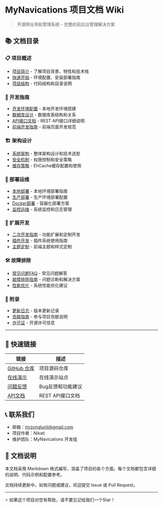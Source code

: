 # MyNavications 项目文档 Wiki

> 开源网址导航管理系统 - 完整的前后台管理解决方案

## 📚 文档目录

### 📋 项目概述
- [项目简介](./01-project-overview.md) - 了解项目背景、特性和技术栈
- [快速开始](./02-quick-start.md) - 环境配置、安装部署指南
- [项目结构](./03-project-structure.md) - 代码结构和目录说明

### 🔧 开发指南
- [开发环境配置](./04-development-setup.md) - 本地开发环境搭建
- [数据库设计](./05-database-design.md) - 数据库表结构和关系
- [API接口文档](./06-api-documentation.md) - REST API接口详细说明
- [前端开发指南](./07-frontend-guide.md) - 前端页面开发规范

### 🏗️ 架构设计
- [系统架构](./08-system-architecture.md) - 整体架构设计和技术选型
- [安全机制](./09-security-mechanism.md) - 权限控制和安全策略
- [缓存策略](./10-cache-strategy.md) - EhCache缓存配置和使用

### 🚀 部署运维
- [本地部署](./11-local-deployment.md) - 本地环境部署指南
- [生产部署](./12-production-deployment.md) - 生产环境部署配置
- [Docker部署](./13-docker-deployment.md) - 容器化部署方案
- [监控运维](./14-monitoring.md) - 系统监控和日志管理

### 🔌 扩展开发
- [二次开发指南](./15-secondary-development.md) - 功能扩展和定制开发
- [插件开发](./16-plugin-development.md) - 插件系统使用指南
- [主题定制](./17-theme-customization.md) - 前端主题和样式定制

### 🛠️ 故障排除
- [常见问题FAQ](./18-faq.md) - 常见问题解答
- [故障排除指南](./19-troubleshooting.md) - 问题诊断和解决方案
- [性能优化](./20-performance-optimization.md) - 系统性能优化建议

### 📄 附录
- [更新日志](./21-changelog.md) - 版本更新记录
- [贡献指南](./22-contributing.md) - 参与项目贡献说明
- [许可证](./23-license.md) - 开源许可信息

---

## 🔗 快速链接

| 链接 | 描述 |
|------|------|
| [GitHub 仓库](https://github.com/Allenskoo856/MyNavications) | 项目源码仓库 |
| [在线演示](http://demo.mynavications.com) | 在线演示站点 |
| [问题反馈](https://github.com/Allenskoo856/MyNavications/issues) | Bug反馈和功能建议 |
| [API文档](./06-api-documentation.md) | REST API接口文档 |

## 📞 联系我们

- 邮箱：mrzonglunli@gmail.com
- 项目作者：Nikati
- 维护团队：MyNavications 开发组

## 📝 文档说明

本文档采用 Markdown 格式编写，涵盖了项目的各个方面。每个文档都包含详细的说明、代码示例和配置参考。

文档持续更新中，如有问题或建议，欢迎提交 Issue 或 Pull Request。

---

⭐ 如果这个项目对您有帮助，请不要忘记给我们一个Star！
